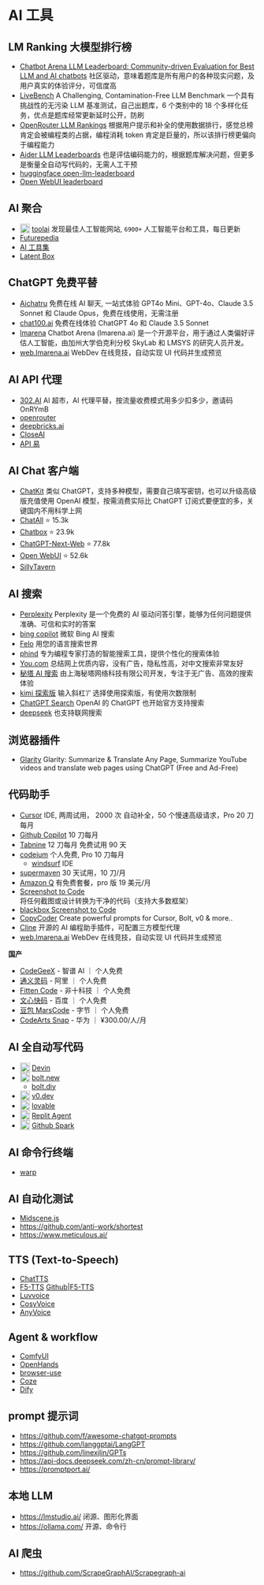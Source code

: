 # AI 工具

## LM Ranking 大模型排行榜

- [Chatbot Arena LLM Leaderboard: Community-driven Evaluation for Best LLM and AI chatbots](https://lmarena.ai/?leaderboard) 社区驱动，意味着题库是所有用户的各种现实问题，及用户真实的体验评分，可信度高
- [LiveBench](https://livebench.ai/) A Challenging, Contamination-Free LLM Benchmark 一个具有挑战性的无污染 LLM 基准测试，自己出题库，6 个类别中的 18 个多样化任务，优点是题库经常更新延时公开，防刷
- [OpenRouter LLM Rankings](https://openrouter.ai/rankings) 根据用户提示和补全的使用数据排行，感觉总榜肯定会被编程类的占据，编程消耗 token 肯定是巨量的，所以该排行榜更偏向于编程能力
- [Aider LLM Leaderboards](https://aider.chat/docs/leaderboards/) 也是评估编码能力的，根据题库解决问题，但更多是衡量全自动写代码的，无需人工干预
- [huggingface open-llm-leaderboard](https://huggingface.co/spaces/open-llm-leaderboard/open_llm_leaderboard#/)
- [Open WebUI leaderboard](https://openwebui.com/leaderboard)

## AI 聚合

- <img src="https://favicon.im/www.toolai.io" alt="www.toolai.io favicon" width="20" style="vertical-align: sub;" /> [toolai](https://www.toolai.io/) 发现最佳人工智能网站, `6900+` 人工智能平台和工具，每日更新
- [Futurepedia](https://www.futurepedia.io/)
- [AI 工具集](https://ai-bot.cn/)
- [Latent Box](https://latentbox.com/en)

## ChatGPT 免费平替

- [Aichatru](https://aichatru.ru/) 免费在线 AI 聊天, 一站式体验 GPT4o Mini、GPT-4o、Claude 3.5 Sonnet 和 Claude Opus，免费在线使用，无需注册
- [chat100.ai](https://chat100.ai/) 免费在线体验 ChatGPT 4o 和 Claude 3.5 Sonnet
- [lmarena](https://lmarena.ai/) Chatbot Arena (lmarena.ai) 是一个开源平台，用于通过人类偏好评估人工智能，由加州大学伯克利分校 SkyLab 和 LMSYS 的研究人员开发。
- [web.lmarena.ai](https://web.lmarena.ai/) WebDev 在线竞技，自动实现 UI 代码并生成预览

## AI API 代理

- [302.AI](https://gpt302.saaslink.net/OnRYmB) AI 超市，AI 代理平替，按流量收费模式用多少扣多少，邀请码 OnRYmB
- [openrouter](https://openrouter.ai/)
- [deepbricks.ai](https://deepbricks.ai/)
- [CloseAI](https://www.closeai-asia.com/)
- [API 易](https://www.apiyi.com/)

## AI Chat 客户端

- [ChatKit](https://chatkit.app/) 类似 ChatGPT，支持多种模型，需要自己填写密钥，也可以升级高级版充值使用 OpenAI 模型，按需消费实际比 ChatGPT 订阅式要便宜的多，关键国内不用科学上网
- [ChatAll](https://github.com/ai-shifu/ChatALL) ⭐️ 15.3k
- [Chatbox](https://chatboxai.app/) ⭐️ 23.9k
- [ChatGPT-Next-Web](https://github.com/ChatGPTNextWeb/ChatGPT-Next-Web) ⭐️ 77.8k
- [Open WebUI](https://github.com/open-webui/open-webui) ⭐️ 52.6k
- [SillyTavern](https://docs.sillytavern.app/)

## AI 搜索

- [Perplexity](https://www.perplexity.ai/) Perplexity 是一个免费的 AI 驱动问答引擎，能够为任何问题提供准确、可信和实时的答案
- [bing copilot](https://www.bing.com/chat) 微软 Bing AI 搜索
- [Felo](https://felo.ai/) 用您的语言搜索世界
- [phind](https://www.phind.com/) 专为编程专家打造的智能搜索工具，提供个性化的搜索体验
- [You.com](https://you.com/) 总结网上优质内容，没有广告，隐私性高，对中文搜索非常友好
- [秘塔 AI 搜索](https://metaso.cn/) 由上海秘塔网络科技有限公司开发，专注于无广告、高效的搜索体验
- [kimi 探索版](https://kimi.moonshot.cn/) 输入斜杠‘/’ 选择使用探索版，有使用次数限制
- [ChatGPT Search](https://openai.com/index/introducing-chatgpt-search/) OpenAI 的 ChatGPT 也开始官方支持搜索
- [deepseek](https://chat.deepseek.com/) 也支持联网搜索

## 浏览器插件

- [Glarity](https://glarity.app/) Glarity: Summarize & Translate Any Page, Summarize YouTube videos and translate web pages using ChatGPT (Free and Ad-Free)

## 代码助手

- [Cursor](https://www.cursor.com/) IDE, 两周试用， 2000 次 自动补全，50 个慢速高级请求，Pro 20 刀每月
- [Github Copilot](https://github.com/features/copilot) 10 刀每月
- [Tabnine](https://www.tabnine.com/) 12 刀每月 免费试用 90 天
- [codeium](https://codeium.com/) 个人免费, Pro 10 刀每月
  - [windsurf](https://codeium.com/windsurf) IDE
- [supermaven](https://supermaven.com/) 30 天试用，10 刀/月
- [Amazon Q](https://aws.amazon.com/cn/q/) 有免费套餐，pro 版 19 美元/月
- [Screenshot to Code](https://screenshottocode.com/) 将任何截图或设计转换为干净的代码（支持大多数框架）
- [blackbox Screenshot to Code](https://www.blackbox.ai/screenshot)
- [CopyCoder](https://copycoder.ai/) Create powerful prompts for Cursor, Bolt, v0 & more..
- [Cline](https://github.com/cline/cline) 开源的 AI 编程助手插件，可配置三方模型代理
- [web.lmarena.ai](https://web.lmarena.ai/) WebDev 在线竞技，自动实现 UI 代码并生成预览

**国产**

- [CodeGeeX](https://codegeex.cn/) - 智谱 AI ｜ 个人免费
- [通义灵码](https://tongyi.aliyun.com/lingma/) - 阿里 ｜ 个人免费
- [Fitten Code](https://code.fittentech.com/) - 非十科技 ｜ 个人免费
- [文心快码](https://comate.baidu.com/zh) - 百度 ｜ 个人免费
- [豆包 MarsCode](https://www.marscode.com/) - 字节 ｜ 个人免费
- [CodeArts Snap](https://www.huaweicloud.com/product/codeartside/snap.html) - 华为 ｜ ¥300.00/人/月

## AI 全自动写代码

- <img src="https://favicon.im/devin.ai" alt="devin.ai favicon" width="20" style="vertical-align: sub;" loading="lazy"/> [Devin](https://devin.ai/)
- <img src="https://favicon.im/bolt.new" alt="bolt.new favicon" width="20" style="vertical-align: sub;" loading="lazy"/> [bolt.new](https://bolt.new/)
  - [bolt.diy](https://github.com/stackblitz-labs/bolt.diy)
- <img src="https://favicon.im/v0.dev" alt="v0.dev favicon" width="20" style="vertical-align: sub;" loading="lazy"/> [v0.dev](https://v0.dev/)
- <img src="https://favicon.im/lovable.dev" alt="lovable.dev favicon" width="20" style="vertical-align: sub;" loading="lazy"/> [lovable](https://lovable.dev/)
- <img src="https://favicon.im/replit.com" alt="replit.com favicon" width="20" style="vertical-align: sub;" loading="lazy"/> [Replit Agent](https://replit.com/)
- <img src="https://githubnext.com/assets/images/next-octocat.svg" alt="github spark favicon" width="20" style="vertical-align: sub;" loading="lazy"/> [Github Spark](https://githubnext.com/projects/github-spark)

## AI 命令行终端

- [warp](https://www.warp.dev/)

## AI 自动化测试

- [Midscene.js](https://midscenejs.com/zh/)
- https://github.com/anti-work/shortest
- https://www.meticulous.ai/

## TTS (Text-to-Speech)

- [ChatTTS ](https://chattts.com/)
- [F5-TTS](https://f5tts.org/) [Github|F5-TTS](https://github.com/SWivid/F5-TTS)
- [Luvvoice](https://luvvoice.com/)
- [CosyVoice](https://github.com/FunAudioLLM/CosyVoice)
- [AnyVoice](https://anyvoice.net/zh/ai-voice-cloning)

## Agent & workflow

- [ComfyUI](https://github.com/All-Hands-AI/OpenHands)
- [OpenHands](https://github.com/All-Hands-AI/OpenHands)
- [browser-use](https://github.com/browser-use/browser-use)
- [Coze](https://www.coze.cn/)
- [Dify](https://dify.ai/)

## prompt 提示词

- https://github.com/f/awesome-chatgpt-prompts
- https://github.com/langgptai/LangGPT
- https://github.com/linexjlin/GPTs
- https://api-docs.deepseek.com/zh-cn/prompt-library/
- https://promptport.ai/

## 本地 LLM

- https://lmstudio.ai/ 闭源、图形化界面
- https://ollama.com/ 开源、命令行

## AI 爬虫

- https://github.com/ScrapeGraphAI/Scrapegraph-ai
